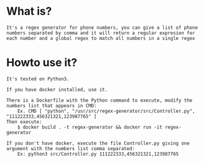 
# What is?

    It's a regex generator for phone numbers, you can give a list of phone numbers separated by comma and it will return a regular expresion for each number and a global regex to match all numbers in a single regex

# Howto use it?
    It's tested on Python3.

    If you have docker installed, use it.

    There is a Dockerfile with the Python command to execute, modify the numbers list that appears in CMD:
        Ex. CMD [ "python", "/usr/src/regex-generator/src/Controller.py", "111222333,456321321,123987765" ]
    Then execute:
        $ docker build . -t regex-generator && docker run -it regex-generator

    If you don't have docker, execute the file Controller.py giving one argument with the numbers list comma separated:
        Ex: python3 src/Controller.py 111222333,456321321,123987765

